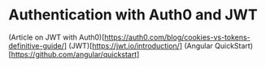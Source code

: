 # Authentication with Auth0 and JWT

(Article on JWT with Auth0)[https://auth0.com/blog/cookies-vs-tokens-definitive-guide/]
(JWT)[https://jwt.io/introduction/]
(Angular QuickStart)[https://github.com/angular/quickstart]
